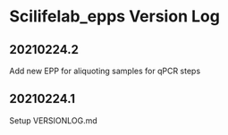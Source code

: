 # Scilifelab_epps Version Log

## 20210224.2
Add new EPP for aliquoting samples for qPCR steps

## 20210224.1
Setup VERSIONLOG.md
